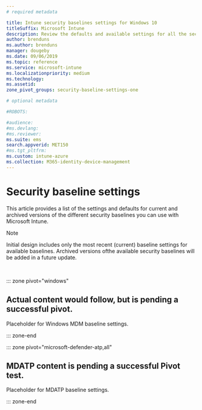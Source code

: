 ```yaml
---
# required metadata

title: Intune security baselines settings for Windows 10 
titleSuffix: Microsoft Intune
description: Review the defaults and available settings for all the security baselines you can manage with Microsoft Intune, including current and archived versions of the Windows MDM and Microsoft Defender Advanced Threat Protection baselines. 
author: brenduns
ms.author: brenduns
manager: dougeby
ms.date: 09/06/2019
ms.topic: reference
ms.service: microsoft-intune
ms.localizationpriority: medium
ms.technology:
ms.assetid:
zone_pivot_groups: security-baseline-settings-one

# optional metadata

#ROBOTS:

#audience:
#ms.devlang:
#ms.reviewer:  
ms.suite: ems
search.appverid: MET150
#ms.tgt_pltfrm:
ms.custom: intune-azure
ms.collection: M365-identity-device-management
---
```



# Security baseline settings

This article provides a list of the settings and defaults for current and archived versions of the different security baselines you can use with Microsoft Intune.

> [!NOTE]  
> Initial design includes only the most recent (current) baseline settings for available baselines. Archived versions ofthe available security baselines will be added in a future update.  

</br>

<!-- Windows MDM start ========================================================================= -->  
::: zone pivot="windows"  
 
   
## Actual content would follow, but is pending a successful pivot.  
Placeholder for Windows MDM baseline settings.

::: zone-end

<!-- Microsoft Defender ATP start  ====================================  -->
::: zone pivot="microsoft-defender-atp,all"

## MDATP content is pending a successful Pivot test. 
Placeholder for MDATP baseline settings.

::: zone-end

